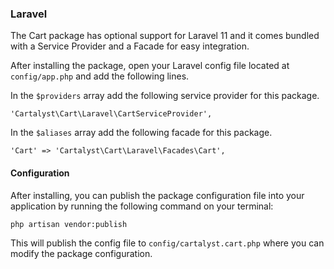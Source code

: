 ### Laravel

The Cart package has optional support for Laravel 11 and it comes bundled with a Service Provider and a Facade for easy integration.

After installing the package, open your Laravel config file located at `config/app.php` and add the following lines.

In the `$providers` array add the following service provider for this package.

	'Cartalyst\Cart\Laravel\CartServiceProvider',

In the `$aliases` array add the following facade for this package.

	'Cart' => 'Cartalyst\Cart\Laravel\Facades\Cart',

#### Configuration

After installing, you can publish the package configuration file into your application by running the following command on your terminal:

	php artisan vendor:publish

This will publish the config file to `config/cartalyst.cart.php` where you can modify the package configuration.

